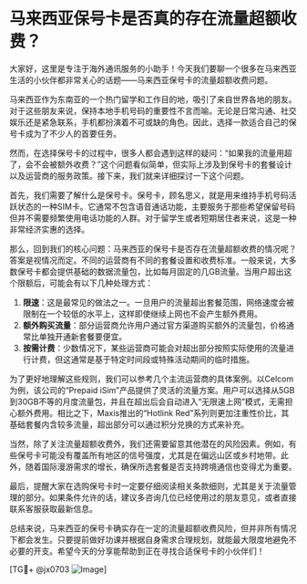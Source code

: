 # 马来西亚保号卡是否真的存在流量超额收费？

大家好，这里是专注于海外通讯服务的小助手！今天我们要聊一个很多在马来西亚生活的小伙伴都非常关心的话题——马来西亚保号卡的流量超额收费问题。

马来西亚作为东南亚的一个热门留学和工作目的地，吸引了来自世界各地的朋友。对于这些朋友来说，保持本地手机号码的重要性不言而喻。无论是日常沟通、社交娱乐还是紧急联系，手机都扮演着不可或缺的角色。因此，选择一款适合自己的保号卡成为了不少人的首要任务。

然而，在选择保号卡的过程中，很多人都会遇到这样的疑问：“如果我的流量用超了，会不会被额外收费？”这个问题看似简单，但实际上涉及到保号卡的套餐设计以及运营商的服务政策。接下来，我们就来详细探讨一下这个问题。

首先，我们需要了解什么是保号卡。保号卡，顾名思义，就是用来维持手机号码活跃状态的一种SIM卡。它通常不包含语音通话功能，主要服务于那些希望保留号码但并不需要频繁使用电话功能的人群。对于留学生或者短期居住者来说，这是一种非常经济实惠的选择。

那么，回到我们的核心问题：马来西亚的保号卡是否存在流量超额收费的情况呢？答案是视情况而定。不同的运营商有不同的套餐设置和收费标准。一般来说，大多数保号卡都会提供基础的数据流量包，比如每月固定的几GB流量。当用户超出这个限额后，可能会有以下几种处理方式：

1. **限速**：这是最常见的做法之一。一旦用户的流量超出套餐范围，网络速度会被限制在一个较低的水平上，这样即使继续上网也不会产生额外费用。
2. **额外购买流量**：部分运营商允许用户通过官方渠道购买额外的流量包，价格通常比单独开通新套餐要便宜。
3. **按需计费**：少数情况下，某些运营商可能会对超出部分按照实际使用的流量进行计费，但这通常是基于特定时间段或特殊活动期间的临时措施。

为了更好地理解这些规则，我们可以参考几个主流运营商的具体案例。以Celcom为例，该公司的“Prepaid iSim”产品提供了灵活的流量方案。用户可以选择从5GB到30GB不等的月度流量包，并且在超出后会自动进入“无限速上网”模式，无需担心额外费用。相比之下，Maxis推出的“Hotlink Red”系列则更加注重性价比，其基础套餐内含较多流量，超出部分可以通过积分兑换的方式来补充。

当然，除了关注流量超额收费外，我们还需要留意其他潜在的风险因素。例如，有些保号卡可能没有覆盖所有地区的信号强度，尤其是在偏远山区或乡村地带。此外，随着国际漫游需求的增长，确保所选套餐是否支持跨境通信也变得尤为重要。

最后，提醒大家在选购保号卡时一定要仔细阅读相关条款细则，尤其是关于流量管理的部分。如果条件允许的话，建议多咨询几位已经使用过的朋友意见，或者直接联系客服获取最新信息。

总结来说，马来西亚的保号卡确实存在一定的流量超额收费风险，但并非所有情况下都会发生。只要提前做好功课并根据自身需求合理规划，就能最大限度地避免不必要的开支。希望今天的分享能帮助到正在寻找合适保号卡的小伙伴们！

[TG💪+ @jx0703 ![Image](https://github.com/user-attachments/assets/dbca1d08-cadb-493c-b0ec-ad6f7a83f270)]